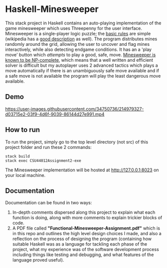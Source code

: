 # Haskell-Minesweeper

This stack project in Haskell contains an auto-playing implementation of the game minesweeper which uses Threepenny for the user interface. Minesweeper is a single-player logic puzzle; the [basic rules](http://www.freeminesweeper.org/help/minehelpinstructions.html) are simple (wikipedia has a [good description](http://en.wikipedia.org/wiki/Minesweeper_%28video_game%29) as well). The program distributes mines randomly around the grid, allowing the user to uncover and flag mines interactively, while also detecting endgame conditions. It has an a 'play move' button which *attempts* to play a good, safe, move. [Minesweeper is known to be NP-complete](http://web.mat.bham.ac.uk/R.W.Kaye/minesw/ordmsw.htm), which means that a well written and efficient solver is difficult but my autoplayer uses 2 advanced tactics which plays a move automatically if there is an unambiguously safe move available and if a safe move is not available the program will play the least dangerous move available. 

## Demo


https://user-images.githubusercontent.com/34750736/214979327-d03715e2-03f9-4d6f-9039-86144d27e991.mp4



## How to run
To run the project, simply go to the top level directory (not src) of this project folder and run these 2 commands:


```
stack build
stack exec CSU44012Assignment2-exe
```

The Minesweeper implementation will be hosted at http://127.0.0.1:8023 on your local machine.

## Documentation
Documentation can be found in two ways:
1. In-depth comments dispersed along this project to explain what each function is doing, along with more comments to explain trickier blocks of code.
3. A PDF file called **"Functional-Minesweeper-Assignment.pdf"** which is in this repo and outlines the high level design choices I made, and also a reflection on the process of designing the program (containing how suitable Haskell was as a language for tackling each phase of the project, what my experience was of the software development process including things like testing and debugging, and what features of the language proved useful). 
